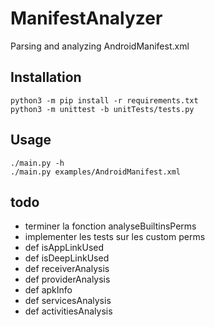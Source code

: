 # ManifestAnalyzer
Parsing and analyzing AndroidManifest.xml


## Installation

```
python3 -m pip install -r requirements.txt
python3 -m unittest -b unitTests/tests.py
```

## Usage

```
./main.py -h
./main.py examples/AndroidManifest.xml
```

## todo
- terminer la fonction analyseBuiltinsPerms
- implementer les tests sur les custom perms
- def isAppLinkUsed 
- def isDeepLinkUsed 
- def receiverAnalysis 
- def providerAnalysis
- def apkInfo
- def servicesAnalysis
- def activitiesAnalysis